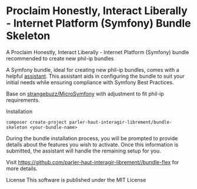 # Proclaim Honestly, Interact Liberally - Internet Platform (Symfony) Bundle Skeleton

A Proclaim Honestly, Interact Liberally - Internet Platform (Symfony) bundle recommended to create new phil-ip bundles

A Symfony bundle, ideal for creating new phil-ip bundles, comes with a helpful [assistant](https://github.com/yceruto/bundle-flex). This assistant aids in configuring the bundle to suit your initial needs while ensuring compliance with Symfony Best Practices.

Base on [strangebuzz/MicroSymfony](https://github.com/yceruto/bundle-skeleton) with adjustment to fit phil-ip requirements.

Installation

```
composer create-project parler-haut-interagir-librement/bundle-skeleton <your-bundle-name>
```

During the bundle installation process, you will be prompted to provide details about the features you wish to activate. Once this information is submitted, the assistant will handle the remaining setup for you.

Visit https://github.com/parler-haut-interagir-librement//bundle-flex for more details.

License
This software is published under the MIT License
